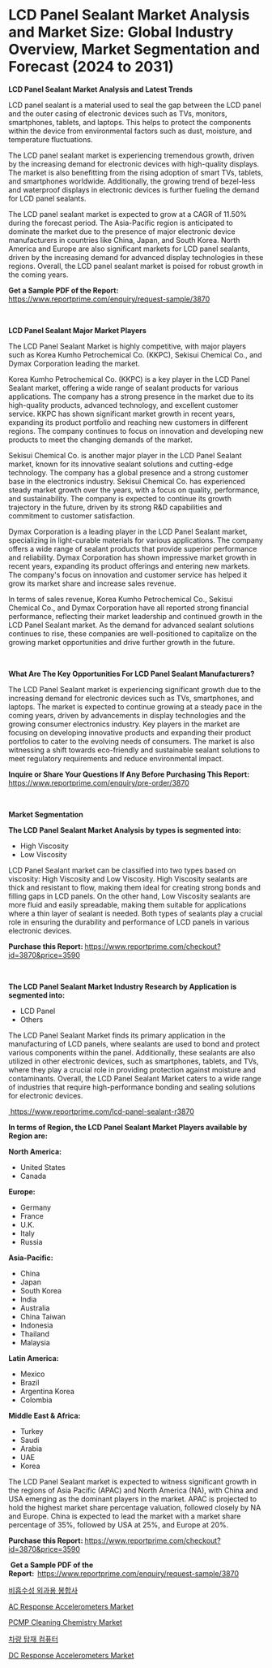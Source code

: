 <p><h1>LCD Panel Sealant Market Analysis and Market Size: Global Industry Overview, Market Segmentation and Forecast (2024 to 2031)</h1></p><p><strong>LCD Panel Sealant Market Analysis and Latest Trends</strong></p>
<p><p>LCD panel sealant is a material used to seal the gap between the LCD panel and the outer casing of electronic devices such as TVs, monitors, smartphones, tablets, and laptops. This helps to protect the components within the device from environmental factors such as dust, moisture, and temperature fluctuations.</p><p>The LCD panel sealant market is experiencing tremendous growth, driven by the increasing demand for electronic devices with high-quality displays. The market is also benefitting from the rising adoption of smart TVs, tablets, and smartphones worldwide. Additionally, the growing trend of bezel-less and waterproof displays in electronic devices is further fueling the demand for LCD panel sealants.</p><p>The LCD panel sealant market is expected to grow at a CAGR of 11.50% during the forecast period. The Asia-Pacific region is anticipated to dominate the market due to the presence of major electronic device manufacturers in countries like China, Japan, and South Korea. North America and Europe are also significant markets for LCD panel sealants, driven by the increasing demand for advanced display technologies in these regions. Overall, the LCD panel sealant market is poised for robust growth in the coming years.</p></p>
<p><strong>Get a Sample PDF of the Report:&nbsp;</strong> <a href="https://www.reportprime.com/enquiry/request-sample/3870">https://www.reportprime.com/enquiry/request-sample/3870</a></p>
<p>&nbsp;</p>
<p><strong>LCD Panel Sealant Major Market Players</strong></p>
<p><p>The LCD Panel Sealant Market is highly competitive, with major players such as Korea Kumho Petrochemical Co. (KKPC), Sekisui Chemical Co., and Dymax Corporation leading the market. </p><p>Korea Kumho Petrochemical Co. (KKPC) is a key player in the LCD Panel Sealant market, offering a wide range of sealant products for various applications. The company has a strong presence in the market due to its high-quality products, advanced technology, and excellent customer service. KKPC has shown significant market growth in recent years, expanding its product portfolio and reaching new customers in different regions. The company continues to focus on innovation and developing new products to meet the changing demands of the market.</p><p>Sekisui Chemical Co. is another major player in the LCD Panel Sealant market, known for its innovative sealant solutions and cutting-edge technology. The company has a global presence and a strong customer base in the electronics industry. Sekisui Chemical Co. has experienced steady market growth over the years, with a focus on quality, performance, and sustainability. The company is expected to continue its growth trajectory in the future, driven by its strong R&D capabilities and commitment to customer satisfaction.</p><p>Dymax Corporation is a leading player in the LCD Panel Sealant market, specializing in light-curable materials for various applications. The company offers a wide range of sealant products that provide superior performance and reliability. Dymax Corporation has shown impressive market growth in recent years, expanding its product offerings and entering new markets. The company's focus on innovation and customer service has helped it grow its market share and increase sales revenue.</p><p>In terms of sales revenue, Korea Kumho Petrochemical Co., Sekisui Chemical Co., and Dymax Corporation have all reported strong financial performance, reflecting their market leadership and continued growth in the LCD Panel Sealant market. As the demand for advanced sealant solutions continues to rise, these companies are well-positioned to capitalize on the growing market opportunities and drive further growth in the future.</p></p>
<p>&nbsp;</p>
<p><strong>What Are The Key Opportunities For LCD Panel Sealant Manufacturers?</strong></p>
<p><p>The LCD Panel Sealant market is experiencing significant growth due to the increasing demand for electronic devices such as TVs, smartphones, and laptops. The market is expected to continue growing at a steady pace in the coming years, driven by advancements in display technologies and the growing consumer electronics industry. Key players in the market are focusing on developing innovative products and expanding their product portfolios to cater to the evolving needs of consumers. The market is also witnessing a shift towards eco-friendly and sustainable sealant solutions to meet regulatory requirements and reduce environmental impact.</p></p>
<p><strong>Inquire or Share Your Questions If Any Before Purchasing This Report:</strong> <a href="https://www.reportprime.com/enquiry/pre-order/3870">https://www.reportprime.com/enquiry/pre-order/3870</a></p>
<p>&nbsp;</p>
<p><strong>Market Segmentation</strong></p>
<p><strong>The LCD Panel Sealant Market Analysis by types is segmented into:</strong></p>
<p><ul><li>High Viscosity</li><li>Low Viscosity</li></ul></p>
<p><p>LCD Panel Sealant market can be classified into two types based on viscosity: High Viscosity and Low Viscosity. High Viscosity sealants are thick and resistant to flow, making them ideal for creating strong bonds and filling gaps in LCD panels. On the other hand, Low Viscosity sealants are more fluid and easily spreadable, making them suitable for applications where a thin layer of sealant is needed. Both types of sealants play a crucial role in ensuring the durability and performance of LCD panels in various electronic devices.</p></p>
<p><strong>Purchase this Report:&nbsp;</strong><a href="https://www.reportprime.com/checkout?id=3870&price=3590">https://www.reportprime.com/checkout?id=3870&price=3590</a></p>
<p>&nbsp;</p>
<p><strong>The LCD Panel Sealant Market Industry Research by Application is segmented into:</strong></p>
<p><ul><li>LCD Panel</li><li>Others</li></ul></p>
<p><p>The LCD Panel Sealant Market finds its primary application in the manufacturing of LCD panels, where sealants are used to bond and protect various components within the panel. Additionally, these sealants are also utilized in other electronic devices, such as smartphones, tablets, and TVs, where they play a crucial role in providing protection against moisture and contaminants. Overall, the LCD Panel Sealant Market caters to a wide range of industries that require high-performance bonding and sealing solutions for electronic devices.</p></p>
<p><a href="https://www.reportprime.com/lcd-panel-sealant-r3870">&nbsp;https://www.reportprime.com/lcd-panel-sealant-r3870</a></p>
<p><strong>In terms of Region, the LCD Panel Sealant Market Players available by Region are:</strong></p>
<p>
    <p> <strong> North America: </strong>
        <ul>
            <li>United States</li>
            <li>Canada</li>
        </ul>
        </p> 
    <p> <strong> Europe: </strong>
        <ul>
            <li>Germany</li>
            <li>France</li>
            <li>U.K.</li>
            <li>Italy</li>
            <li>Russia</li>
        </ul>
        </p> 
    <p> <strong> Asia-Pacific: </strong>
        <ul>
            <li>China</li>
            <li>Japan</li>
            <li>South Korea</li>
            <li>India</li>
            <li>Australia</li>
            <li>China Taiwan</li>
            <li>Indonesia</li>
            <li>Thailand</li>
            <li>Malaysia</li>
        </ul>
        </p> 
    <p> <strong> Latin America: </strong>
        <ul>
            <li>Mexico</li>
            <li>Brazil</li>
            <li>Argentina Korea</li>
            <li>Colombia</li>
        </ul>
        </p> 
    <p> <strong> Middle East & Africa: </strong>
        <ul>
            <li>Turkey</li>
            <li>Saudi</li>
            <li>Arabia</li>
            <li>UAE</li>
            <li>Korea</li>
        </ul>
    </p>
    </p>
<p><p>The LCD Panel Sealant market is expected to witness significant growth in the regions of Asia Pacific (APAC) and North America (NA), with China and USA emerging as the dominant players in the market. APAC is projected to hold the highest market share percentage valuation, followed closely by NA and Europe. China is expected to lead the market with a market share percentage of 35%, followed by USA at 25%, and Europe at 20%.</p></p>
<p><strong>Purchase this Report: </strong><a href="https://www.reportprime.com/checkout?id=3870&price=3590">https://www.reportprime.com/checkout?id=3870&price=3590</a></p>
<p>&nbsp;<strong>Get a Sample PDF of the Report:&nbsp;&nbsp;</strong><a href="https://www.reportprime.com/enquiry/request-sample/3870">https://www.reportprime.com/enquiry/request-sample/3870</a></p>
<p><strong></strong></p>
<p><p><a href="https://github.com/nigaleamar09/Market-Research-Report-List-2/blob/main/4353102103575.md">비흡수성 외과용 봉합사</a></p><p><a href="https://github.com/lorenzaSchmeler/Market-Research-Report-List-2/blob/main/ac-response-accelerometers-market.md">AC Response Accelerometers Market</a></p><p><a href="https://github.com/AdrianaPaucek2023/Market-Research-Report-List-2/blob/main/pcmp-cleaning-chemistry-market.md">PCMP Cleaning Chemistry Market</a></p><p><a href="https://github.com/ahmadrevanz10/Market-Research-Report-List-2/blob/main/3765220103574.md">차량 탑재 컴퓨터</a></p><p><a href="https://github.com/ruddyyedelwadw/Market-Research-Report-List-3/blob/main/dc-response-accelerometers-market.md">DC Response Accelerometers Market</a></p></p>